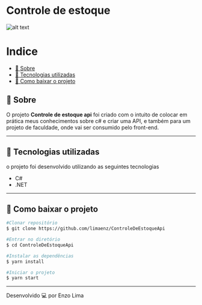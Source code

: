 # Controle de estoque

![alt text](https://www.phsoft.com.br/wp-content/uploads/2020/10/controle-estoque.png)

# Indice 
  - [🔖 Sobre](#-sobre)
  - [🚀 Tecnologias utilizadas](#-tecnologias-utilizadas)
  - [📁 Como baixar o projeto](#-como-baixar-o-projeto)

## 🔖 Sobre

O projeto **Controle de estoque api** foi criado com o intuito de colocar em prática meus conhecimentos sobre c# e criar uma API, e também para um projeto de faculdade, onde vai ser consumido pelo front-end.

---

## 🚀 Tecnologias utilizadas

o projeto foi desenvolvido utilizando as seguintes tecnologias

- C#
- .NET
  
---

## 📁 Como baixar o projeto

```bash
#Clonar repositório
$ git clone https://github.com/limaenz/ControleDeEstoqueApi

#Entrar no diretório
$ cd ControleDeEstoqueApi

#Instalar as dependências 
$ yarn install

#Iniciar o projeto
$ yarn start
```


---

Desenvolvido 💻 por Enzo Lima
